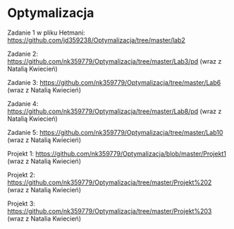 # Optymalizacja
Zadanie 1 w pliku Hetmani: https://github.com/jd359238/Optymalizacja/tree/master/lab2

Zadanie 2: https://github.com/nk359779/Optymalizacja/tree/master/Lab3/pd (wraz z Natalią Kwiecień)

Zadanie 3: https://github.com/nk359779/Optymalizacja/tree/master/Lab6 (wraz z Natalią Kwiecień)

Zadanie 4: https://github.com/nk359779/Optymalizacja/tree/master/Lab8/pd (wraz z Natalią Kwiecień)

Zadanie 5: https://github.com/nk359779/Optymalizacja/tree/master/Lab10 (wraz z Natalią Kwiecień)

Projekt 1: https://github.com/nk359779/Optymalizacja/blob/master/Projekt1 (wraz z Natalią Kwiecień)

Projekt 2: https://github.com/nk359779/Optymalizacja/tree/master/Projekt%202 (wraz z Natalią Kwiecień)

Projekt 3: https://github.com/nk359779/Optymalizacja/tree/master/Projekt%203 (wraz z Natalia Kwiecień)
